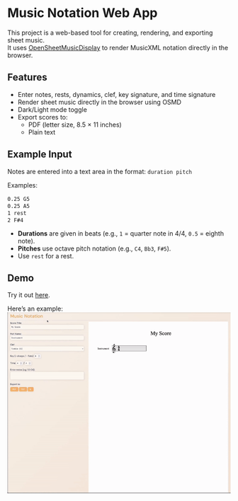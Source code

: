 # Music Notation Web App

This project is a web-based tool for creating, rendering, and exporting sheet music.  
It uses [OpenSheetMusicDisplay](https://github.com/opensheetmusicdisplay/opensheetmusicdisplay) to render MusicXML notation directly in the browser.

## Features

- Enter notes, rests, dynamics, clef, key signature, and time signature
- Render sheet music directly in the browser using OSMD
- Dark/Light mode toggle
- Export scores to:
  - PDF (letter size, 8.5 × 11 inches)
  - Plain text

## Example Input

Notes are entered into a text area in the format: `duration pitch`

Examples:
```
0.25 G5
0.25 A5
1 rest
2 F#4
```

- **Durations** are given in beats (e.g., `1` = quarter note in 4/4, `0.5` = eighth note).
- **Pitches** use octave pitch notation (e.g., `C4`, `Bb3`, `F#5`).
- Use `rest` for a rest.

## Demo

Try it out [here](https://michaelyodev.github.io/musicProject).

Here’s an example:
![demo.gif](images/demo.gif)
